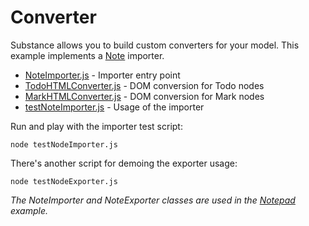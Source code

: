 # Converter

Substance allows you to build custom converters for your model. This example implements a [Note](../note) importer.

- [NoteImporter.js](NoteImporter.js) - Importer entry point
- [TodoHTMLConverter.js](TodoHTMLConverter.js) - DOM conversion for Todo nodes
- [MarkHTMLConverter.js](MarkHTMLConverter.js) - DOM conversion for Mark nodes
- [testNoteImporter.js](testNoteImporter.js) - Usage of the importer

Run and play with the importer test script:

```
node testNodeImporter.js
```

There's another script for demoing the exporter usage:

```
node testNodeExporter.js
```

*The NoteImporter and NoteExporter classes are used in the [Notepad](../notepad) example.*
